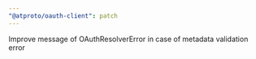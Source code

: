 ```yaml
---
"@atproto/oauth-client": patch
---
```


Improve message of OAuthResolverError in case of metadata validation error
